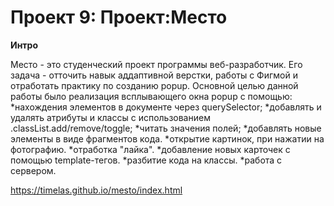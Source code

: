 # Проект 9: Проект:Место

**Интро**

Место - это студенческий проект программы веб-разработчик. Его задача - отточить навык аддаптивной верстки, работы с Фигмой и отработать практику по созданию popup.
Основной целью данной работы было реализация всплывающего окна popup с помощью:
*нахождения элементов в документе через querySelector;
*добавлять и удалять атрибуты и классы с использованием .classList.add/remove/toggle;
*читать значения полей;
*добавлять новые элементы в виде фрагментов кода.
*открытие картинок, при нажатии на фотографию.
*отработка "лайка".
*добавление новых карточек с помощью template-тегов.
*разбитие кода на классы.
*работа с сервером.

https://timelas.github.io/mesto/index.html
